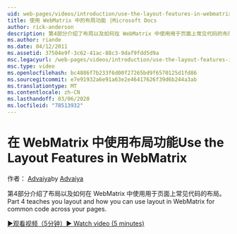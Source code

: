 ```yaml
---
uid: web-pages/videos/introduction/use-the-layout-features-in-webmatrix
title: 使用 WebMatrix 中的布局功能 |Microsoft Docs
author: rick-anderson
description: 第4部分介绍了布局以及如何在 WebMatrix 中使用用于页面上常见代码的布局。
ms.author: riande
ms.date: 04/12/2011
ms.assetid: 37504e9f-3c62-41ac-88c3-9daf9fdd5d9a
msc.legacyurl: /web-pages/videos/introduction/use-the-layout-features-in-webmatrix
msc.type: video
ms.openlocfilehash: bc4886f7b233f6d00f27265bd9f6570125d1fd86
ms.sourcegitcommit: e7e91932a6e91a63e2e46417626f39d6b244a3ab
ms.translationtype: MT
ms.contentlocale: zh-CN
ms.lasthandoff: 03/06/2020
ms.locfileid: "78513932"
---
```

# <a name="use-the-layout-features-in-webmatrix"></a><span data-ttu-id="1759d-103">在 WebMatrix 中使用布局功能</span><span class="sxs-lookup"><span data-stu-id="1759d-103">Use the Layout Features in WebMatrix</span></span>

<span data-ttu-id="1759d-104">作者： [Advaiya](https://twitter.com/Advaiyasolns)</span><span class="sxs-lookup"><span data-stu-id="1759d-104">by [Advaiya](https://twitter.com/Advaiyasolns)</span></span>

<span data-ttu-id="1759d-105">第4部分介绍了布局以及如何在 WebMatrix 中使用用于页面上常见代码的布局。</span><span class="sxs-lookup"><span data-stu-id="1759d-105">Part 4 teaches you layout and how you can use layout in WebMatrix for common code across your pages.</span></span>

[<span data-ttu-id="1759d-106">&#9654;观看视频（5分钟）</span><span class="sxs-lookup"><span data-stu-id="1759d-106">&#9654; Watch video (5 minutes)</span></span>](https://channel9.msdn.com/Blogs/ASP-NET-Site-Videos/use-the-layout-features-in-webmatrix)
